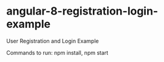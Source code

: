 # angular-8-registration-login-example

User Registration and Login Example


Commands to run:
npm install,
npm start

